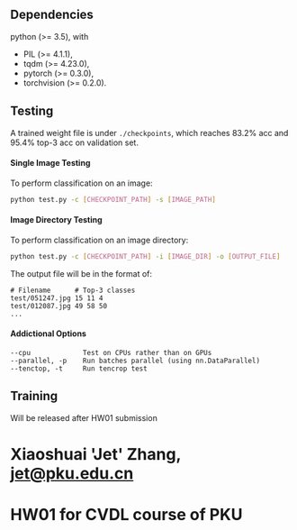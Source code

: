 ## Dependencies

python (>= 3.5), with

- PIL (>= 4.1.1),
- tqdm (>= 4.23.0),
- pytorch (>= 0.3.0),
- torchvision (>= 0.2.0).

## Testing

A trained weight file is under `./checkpoints`, which reaches 83.2% acc and 95.4% top-3 acc on validation set.

#### Single Image Testing

To perform classification on an image:

```bash
python test.py -c [CHECKPOINT_PATH] -s [IMAGE_PATH]
```

#### Image Directory Testing

To perform classification on an image directory:

```bash
python test.py -c [CHECKPOINT_PATH] -i [IMAGE_DIR] -o [OUTPUT_FILE]
```

The output file will be in the format of:

```
# Filename      # Top-3 classes
test/051247.jpg 15 11 4
test/012087.jpg 49 58 50
...
```

#### Addictional Options

```
--cpu             Test on CPUs rather than on GPUs
--parallel, -p    Run batches parallel (using nn.DataParallel)
--tenctop, -t     Run tencrop test
```



## Training

Will be released after HW01 submission



# Xiaoshuai 'Jet' Zhang, jet@pku.edu.cn
# HW01 for CVDL course of PKU




